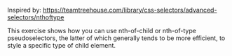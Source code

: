 Inspired by: https://teamtreehouse.com/library/css-selectors/advanced-selectors/nthoftype

This exercise shows how you can use nth-of-child or nth-of-type pseudoselectors, the latter of which generally tends to be more efficient, to style a specific type of child element.